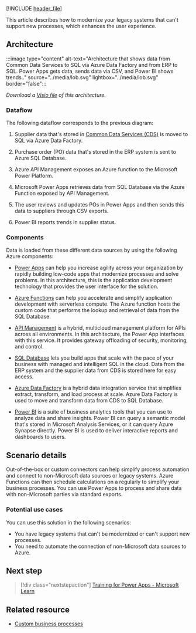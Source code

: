 [!INCLUDE [header_file](../../../includes/sol-idea-header.md)]

This article describes how to modernize your legacy systems that can't support new processes, which enhances the user experience.

## Architecture

:::image type="content" alt-text="Architecture that shows data from Common Data Services to SQL via Azure Data Factory and from ERP to SQL. Power Apps gets data, sends data via CSV, and Power BI shows trends.." source="../media/lob.svg" lightbox="../media/lob.svg" border="false":::

*Download a [Visio file](https://arch-center.azureedge.net/lob.vsdx) of this architecture.*

### Dataflow

The following dataflow corresponds to the previous diagram:

1. Supplier data that's stored in [Common Data Services (CDS)](https://learn.microsoft.com/business-applications-release-notes/april18/common-data-service-apps/) is moved to SQL via Azure Data Factory.

1. Purchase order (PO) data that's stored in the ERP system is sent to Azure SQL Database.

1. Azure API Management exposes an Azure function to the Microsoft Power Platform.

1. Microsoft Power Apps retrieves data from SQL Database via the Azure Function exposed by API Management.

1. The user reviews and updates POs in Power Apps and then sends this data to suppliers through CSV exports.

1. Power BI reports trends in supplier status.

### Components

Data is loaded from these different data sources by using the following Azure components:

- [Power Apps](/power-apps/) can help you increase agility across your organization by rapidly building low-code apps that modernize processes and solve problems. In this architecture, this is the application development technology that provides the user interface for the solution.

- [Azure Functions](https://azure.microsoft.com/services/functions) can help you accelerate and simplify application development with serverless compute. The Azure function hosts the custom code that performs the lookup and retrieval of data from the SQL Database.

- [API Management](/azure/api-management/api-management-key-concepts) is a hybrid, multicloud management platform for APIs across all environments. In this architecture, the Power App interfaces with this service. It provides gateway offloading of security, monitoring, and control.

- [SQL Database](https://azure.microsoft.com/services/sql-database) lets you build apps that scale with the pace of your business with managed and intelligent SQL in the cloud. Data from the ERP system and the supplier data from CDS is stored here for easy access.

- [Azure Data Factory](https://azure.microsoft.com/services/data-factory) is a hybrid data integration service that simplifies extract, transform, and load process at scale. Azure Data Factory is used to move and transform data from CDS to SQL Database.

- [Power BI](/power-bi) is a suite of business analytics tools that you can use to analyze data and share insights. Power BI can query a semantic model that's stored in Microsoft Analysis Services, or it can query Azure Synapse directly. Power BI is used to deliver interactive reports and dashboards to users.

## Scenario details

Out-of-the-box or custom connectors can help simplify process automation and connect to non-Microsoft data sources or legacy systems. Azure Functions can then schedule calculations on a regularly to simplify your business processes. You can use Power Apps to process and share data with non-Microsoft parties via standard exports.

### Potential use cases

You can use this solution in the following scenarios:

- You have legacy systems that can't be modernized or can't support new processes.
- You need to automate the connection of non-Microsoft data sources to Azure.

## Next step

> [!div class="nextstepaction"]
> [Training for Power Apps - Microsoft Learn](/training/browse/?products=power-apps)

## Related resource

- [Custom business processes](../../solution-ideas/articles/custom-business-processes.yml)
